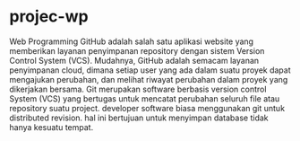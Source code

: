 # projec-wp
Web Programming
GitHub adalah salah satu aplikasi website yang memberikan layanan penyimpanan repository dengan sistem Version Control System (VCS). Mudahnya, GitHub adalah semacam layanan penyimpanan cloud, dimana setiap user yang ada dalam suatu proyek dapat mengajukan perubahan, dan melihat riwayat perubahan dalam proyek yang dikerjakan bersama.
Git merupakan software berbasis version control System (VCS) yang bertugas untuk mencatat perubahan seluruh file atau repository suatu project. developer software biasa menggunakan git untuk distributed revision. hal ini bertujuan untuk menyimpan database tidak hanya kesuatu tempat.
